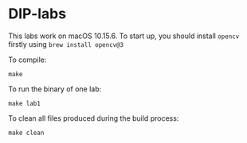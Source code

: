 # DIP-labs

This labs work on macOS 10.15.6. To start up, you should install `opencv` firstly using `brew install opencv@3`

To compile:

```
make
```

To run the binary of one lab:

```
make lab1
```

To clean all files produced during the build process:

```
make clean
```